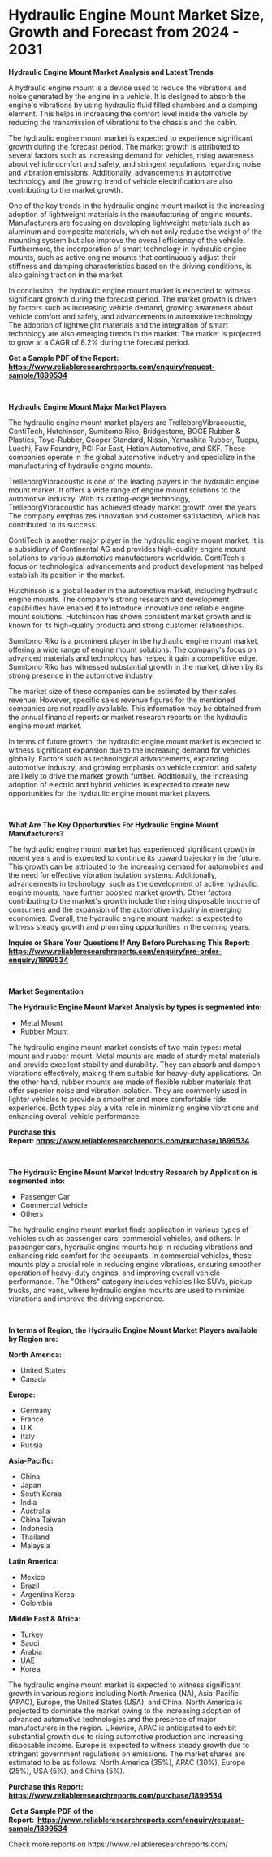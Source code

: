 <p><h1>Hydraulic Engine Mount Market Size, Growth and Forecast from 2024 - 2031</h1></p><p><strong>Hydraulic Engine Mount Market Analysis and Latest Trends</strong></p>
<p><p>A hydraulic engine mount is a device used to reduce the vibrations and noise generated by the engine in a vehicle. It is designed to absorb the engine's vibrations by using hydraulic fluid filled chambers and a damping element. This helps in increasing the comfort level inside the vehicle by reducing the transmission of vibrations to the chassis and the cabin.</p><p>The hydraulic engine mount market is expected to experience significant growth during the forecast period. The market growth is attributed to several factors such as increasing demand for vehicles, rising awareness about vehicle comfort and safety, and stringent regulations regarding noise and vibration emissions. Additionally, advancements in automotive technology and the growing trend of vehicle electrification are also contributing to the market growth.</p><p>One of the key trends in the hydraulic engine mount market is the increasing adoption of lightweight materials in the manufacturing of engine mounts. Manufacturers are focusing on developing lightweight materials such as aluminum and composite materials, which not only reduce the weight of the mounting system but also improve the overall efficiency of the vehicle. Furthermore, the incorporation of smart technology in hydraulic engine mounts, such as active engine mounts that continuously adjust their stiffness and damping characteristics based on the driving conditions, is also gaining traction in the market.</p><p>In conclusion, the hydraulic engine mount market is expected to witness significant growth during the forecast period. The market growth is driven by factors such as increasing vehicle demand, growing awareness about vehicle comfort and safety, and advancements in automotive technology. The adoption of lightweight materials and the integration of smart technology are also emerging trends in the market. The market is projected to grow at a CAGR of 8.2% during the forecast period.</p></p>
<p><strong>Get a Sample PDF of the Report:&nbsp; <a href="https://www.reliableresearchreports.com/enquiry/request-sample/1899534">https://www.reliableresearchreports.com/enquiry/request-sample/1899534</a></strong></p>
<p>&nbsp;</p>
<p><strong>Hydraulic Engine Mount Major Market Players</strong></p>
<p><p>The hydraulic engine mount market players are TrelleborgVibracoustic, ContiTech, Hutchinson, Sumitomo Riko, Bridgestone, BOGE Rubber & Plastics, Toyo-Rubber, Cooper Standard, Nissin, Yamashita Rubber, Tuopu, Luoshi, Faw Foundry, PGI Far East, Hetian Automotive, and SKF. These companies operate in the global automotive industry and specialize in the manufacturing of hydraulic engine mounts.</p><p>TrelleborgVibracoustic is one of the leading players in the hydraulic engine mount market. It offers a wide range of engine mount solutions to the automotive industry. With its cutting-edge technology, TrelleborgVibracoustic has achieved steady market growth over the years. The company emphasizes innovation and customer satisfaction, which has contributed to its success.</p><p>ContiTech is another major player in the hydraulic engine mount market. It is a subsidiary of Continental AG and provides high-quality engine mount solutions to various automotive manufacturers worldwide. ContiTech's focus on technological advancements and product development has helped establish its position in the market.</p><p>Hutchinson is a global leader in the automotive market, including hydraulic engine mounts. The company's strong research and development capabilities have enabled it to introduce innovative and reliable engine mount solutions. Hutchinson has shown consistent market growth and is known for its high-quality products and strong customer relationships.</p><p>Sumitomo Riko is a prominent player in the hydraulic engine mount market, offering a wide range of engine mount solutions. The company's focus on advanced materials and technology has helped it gain a competitive edge. Sumitomo Riko has witnessed substantial growth in the market, driven by its strong presence in the automotive industry.</p><p>The market size of these companies can be estimated by their sales revenue. However, specific sales revenue figures for the mentioned companies are not readily available. This information may be obtained from the annual financial reports or market research reports on the hydraulic engine mount market.</p><p>In terms of future growth, the hydraulic engine mount market is expected to witness significant expansion due to the increasing demand for vehicles globally. Factors such as technological advancements, expanding automotive industry, and growing emphasis on vehicle comfort and safety are likely to drive the market growth further. Additionally, the increasing adoption of electric and hybrid vehicles is expected to create new opportunities for the hydraulic engine mount market players.</p></p>
<p>&nbsp;</p>
<p><strong>What Are The Key Opportunities For Hydraulic Engine Mount Manufacturers?</strong></p>
<p><p>The hydraulic engine mount market has experienced significant growth in recent years and is expected to continue its upward trajectory in the future. This growth can be attributed to the increasing demand for automobiles and the need for effective vibration isolation systems. Additionally, advancements in technology, such as the development of active hydraulic engine mounts, have further boosted market growth. Other factors contributing to the market's growth include the rising disposable income of consumers and the expansion of the automotive industry in emerging economies. Overall, the hydraulic engine mount market is expected to witness steady growth and promising opportunities in the coming years.</p></p>
<p><strong>Inquire or Share Your Questions If Any Before Purchasing This Report: <a href="https://www.reliableresearchreports.com/enquiry/pre-order-enquiry/1899534">https://www.reliableresearchreports.com/enquiry/pre-order-enquiry/1899534</a></strong></p>
<p>&nbsp;</p>
<p><strong>Market Segmentation</strong></p>
<p><strong>The Hydraulic Engine Mount Market Analysis by types is segmented into:</strong></p>
<p><ul><li>Metal Mount</li><li>Rubber Mount</li></ul></p>
<p><p>The hydraulic engine mount market consists of two main types: metal mount and rubber mount. Metal mounts are made of sturdy metal materials and provide excellent stability and durability. They can absorb and dampen vibrations effectively, making them suitable for heavy-duty applications. On the other hand, rubber mounts are made of flexible rubber materials that offer superior noise and vibration isolation. They are commonly used in lighter vehicles to provide a smoother and more comfortable ride experience. Both types play a vital role in minimizing engine vibrations and enhancing overall vehicle performance.</p></p>
<p><strong>Purchase this Report:&nbsp;<a href="https://www.reliableresearchreports.com/purchase/1899534">https://www.reliableresearchreports.com/purchase/1899534</a></strong></p>
<p>&nbsp;</p>
<p><strong>The Hydraulic Engine Mount Market Industry Research by Application is segmented into:</strong></p>
<p><ul><li>Passenger Car</li><li>Commercial Vehicle</li><li>Others</li></ul></p>
<p><p>The hydraulic engine mount market finds application in various types of vehicles such as passenger cars, commercial vehicles, and others. In passenger cars, hydraulic engine mounts help in reducing vibrations and enhancing ride comfort for the occupants. In commercial vehicles, these mounts play a crucial role in reducing engine vibrations, ensuring smoother operation of heavy-duty engines, and improving overall vehicle performance. The "Others" category includes vehicles like SUVs, pickup trucks, and vans, where hydraulic engine mounts are used to minimize vibrations and improve the driving experience.</p></p>
<p>&nbsp;</p>
<p><strong>In terms of Region, the Hydraulic Engine Mount Market Players available by Region are:</strong></p>
<p>
    <p> <strong> North America: </strong>
        <ul>
            <li>United States</li>
            <li>Canada</li>
        </ul>
        </p> 
    <p> <strong> Europe: </strong>
        <ul>
            <li>Germany</li>
            <li>France</li>
            <li>U.K.</li>
            <li>Italy</li>
            <li>Russia</li>
        </ul>
        </p> 
    <p> <strong> Asia-Pacific: </strong>
        <ul>
            <li>China</li>
            <li>Japan</li>
            <li>South Korea</li>
            <li>India</li>
            <li>Australia</li>
            <li>China Taiwan</li>
            <li>Indonesia</li>
            <li>Thailand</li>
            <li>Malaysia</li>
        </ul>
        </p> 
    <p> <strong> Latin America: </strong>
        <ul>
            <li>Mexico</li>
            <li>Brazil</li>
            <li>Argentina Korea</li>
            <li>Colombia</li>
        </ul>
        </p> 
    <p> <strong> Middle East & Africa: </strong>
        <ul>
            <li>Turkey</li>
            <li>Saudi</li>
            <li>Arabia</li>
            <li>UAE</li>
            <li>Korea</li>
        </ul>
    </p>
    </p>
<p><p>The hydraulic engine mount market is expected to witness significant growth in various regions including North America (NA), Asia-Pacific (APAC), Europe, the United States (USA), and China. North America is projected to dominate the market owing to the increasing adoption of advanced automotive technologies and the presence of major manufacturers in the region. Likewise, APAC is anticipated to exhibit substantial growth due to rising automotive production and increasing disposable income. Europe is expected to witness steady growth due to stringent government regulations on emissions. The market shares are estimated to be as follows: North America (35%), APAC (30%), Europe (25%), USA (5%), and China (5%).</p></p>
<p><strong>Purchase this Report: <a href="https://www.reliableresearchreports.com/purchase/1899534">https://www.reliableresearchreports.com/purchase/1899534</a></strong></p>
<p>&nbsp;<strong>Get a Sample PDF of the Report:&nbsp;&nbsp;<a href="https://www.reliableresearchreports.com/enquiry/request-sample/1899534">https://www.reliableresearchreports.com/enquiry/request-sample/1899534</a></strong></p>
<p><strong></strong></p>
<p>Check more reports on https://www.reliableresearchreports.com/</p>